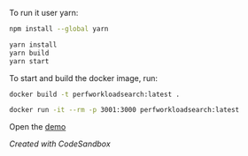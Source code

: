 To run it user yarn:
```bash
npm install --global yarn

yarn install
yarn build
yarn start
```

To start and build the docker image, run:
```bash
docker build -t perfworkloadsearch:latest .

docker run -it --rm -p 3001:3000 perfworkloadsearch:latest
```

Open the [demo](http://localhost:3001/)

*Created with CodeSandbox*

